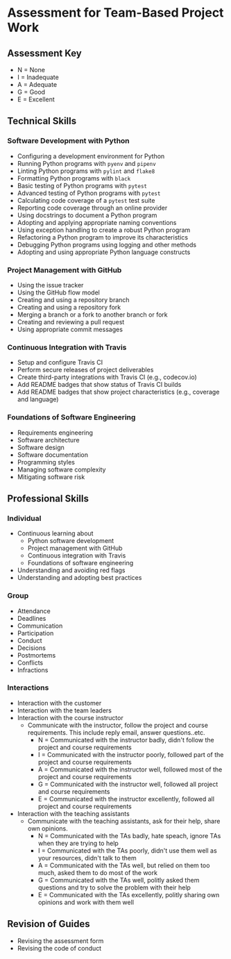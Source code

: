 # Assessment for Team-Based Project Work

## Assessment Key

* N = None
* I = Inadequate
* A = Adequate
* G = Good
* E = Excellent

## Technical Skills

### Software Development with Python

* Configuring a development environment for Python
* Running Python programs with `pyenv` and `pipenv`
* Linting Python programs with `pylint` and `flake8`
* Formatting Python programs with `black`
* Basic testing of Python programs with `pytest`
* Advanced testing of Python programs with `pytest`
* Calculating code coverage of a `pytest` test suite
* Reporting code coverage through an online provider
* Using docstrings to document a Python program
* Adopting and applying appropriate naming conventions
* Using exception handling to create a robust Python program
* Refactoring a Python program to improve its characteristics
* Debugging Python programs using logging and other methods
* Adopting and using appropriate Python language constructs

### Project Management with GitHub

* Using the issue tracker
* Using the GitHub flow model
* Creating and using a repository branch
* Creating and using a repository fork
* Merging a branch or a fork to another branch or fork
* Creating and reviewing a pull request
* Using appropriate commit messages

### Continuous Integration with Travis

* Setup and configure Travis CI
* Perform secure releases of project deliverables
* Create third-party integrations with Travis CI (e.g., codecov.io)
* Add README badges that show status of Travis CI builds
* Add README badges that show project characteristics (e.g., coverage and
  language)

### Foundations of Software Engineering

* Requirements engineering
* Software architecture
* Software design
* Software documentation
* Programming styles
* Managing software complexity
* Mitigating software risk

## Professional Skills

### Individual

* Continuous learning about
  * Python software development
  * Project management with GitHub
  * Continuous integration with Travis
  * Foundations of software engineering
* Understanding and avoiding red flags
* Understanding and adopting best practices

### Group

* Attendance
* Deadlines
* Communication
* Participation
* Conduct
* Decisions
* Postmortems
* Conflicts
* Infractions

### Interactions

* Interaction with the customer
* Interaction with the team leaders
* Interaction with the course instructor
  * Communicate with the instructor, follow the project and course requirements.
    This include reply email, answer questions..etc.
    * N = Communicated with the instructor badly, didn't follow
      the project and course requirements
    * I = Communicated with the instructor poorly, followed part
      of the project and course requirements
    * A = Communicated with the instructor well, followed most
      of the project and course requirements
    * G = Communicated with the instructor well, followed all
      project and course requirements
    * E = Communicated with the instructor excellently, followed
      all project and course requirements
* Interaction with the teaching assistants
  * Communicate with the teaching assistants, ask for their help, share own opinions.
    * N = Communicated with the TAs badly, hate speach, ignore
      TAs when they are trying to help
    * I = Communicated with the TAs poorly, didn't use them well as your
      resources, didn't talk to them
    * A = Communicated with the TAs well, but relied on them too much, asked
      them to do most of the work
    * G = Communicated with the TAs well, politly asked them questions and try
      to solve the problem with their help
    * E = Communicated with the TAs excellently, politly sharing own
      opinions and work with them well

## Revision of Guides

* Revising the assessment form
* Revising the code of conduct
